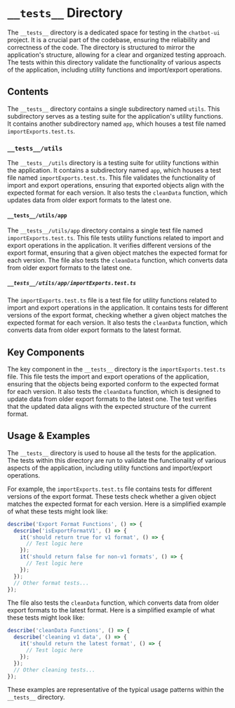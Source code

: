 
# `__tests__` Directory

The `__tests__` directory is a dedicated space for testing in the `chatbot-ui` project. It is a crucial part of the codebase, ensuring the reliability and correctness of the code. The directory is structured to mirror the application's structure, allowing for a clear and organized testing approach. The tests within this directory validate the functionality of various aspects of the application, including utility functions and import/export operations.

## Contents

The `__tests__` directory contains a single subdirectory named `utils`. This subdirectory serves as a testing suite for the application's utility functions. It contains another subdirectory named `app`, which houses a test file named `importExports.test.ts`.

### `__tests__/utils`

The `__tests__/utils` directory is a testing suite for utility functions within the application. It contains a subdirectory named `app`, which houses a test file named `importExports.test.ts`. This file validates the functionality of import and export operations, ensuring that exported objects align with the expected format for each version. It also tests the `cleanData` function, which updates data from older export formats to the latest one.

#### `__tests__/utils/app`

The `__tests__/utils/app` directory contains a single test file named `importExports.test.ts`. This file tests utility functions related to import and export operations in the application. It verifies different versions of the export format, ensuring that a given object matches the expected format for each version. The file also tests the `cleanData` function, which converts data from older export formats to the latest one.

##### `__tests__/utils/app/importExports.test.ts`

The `importExports.test.ts` file is a test file for utility functions related to import and export operations in the application. It contains tests for different versions of the export format, checking whether a given object matches the expected format for each version. It also tests the `cleanData` function, which converts data from older export formats to the latest format.

## Key Components

The key component in the `__tests__` directory is the `importExports.test.ts` file. This file tests the import and export operations of the application, ensuring that the objects being exported conform to the expected format for each version. It also tests the `cleanData` function, which is designed to update data from older export formats to the latest one. The test verifies that the updated data aligns with the expected structure of the current format.

## Usage & Examples

The `__tests__` directory is used to house all the tests for the application. The tests within this directory are run to validate the functionality of various aspects of the application, including utility functions and import/export operations.

For example, the `importExports.test.ts` file contains tests for different versions of the export format. These tests check whether a given object matches the expected format for each version. Here is a simplified example of what these tests might look like:

```typescript
describe('Export Format Functions', () => {
  describe('isExportFormatV1', () => {
    it('should return true for v1 format', () => {
      // Test logic here
    });
    it('should return false for non-v1 formats', () => {
      // Test logic here
    });
  });
  // Other format tests...
});
```

The file also tests the `cleanData` function, which converts data from older export formats to the latest format. Here is a simplified example of what these tests might look like:

```typescript
describe('cleanData Functions', () => {
  describe('cleaning v1 data', () => {
    it('should return the latest format', () => {
      // Test logic here
    });
  });
  // Other cleaning tests...
});
```

These examples are representative of the typical usage patterns within the `__tests__` directory.
